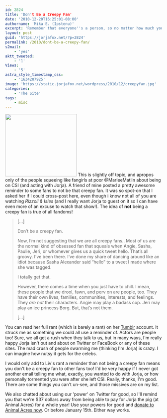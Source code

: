 ```yaml
---
id: 2824
title: 'Don't Be a Creepy Fan'
date: '2010-12-20T16:25:01-08:00'
authorname: 'Mika E. (Ipstenu)'
excerpt: 'Remember that everyone''s a person, so no matter how much you gush over them, try to be cool about it.'
layout: post
guid: 'https://jorjafox.net/?p=2824'
permalink: /2010/dont-be-a-creepy-fan/
s2mail:
    - 'yes'
aktt_tweeted:
    - '1'
Views:
    - '5'
astra_style_timestamp_css:
    - '1634207925'
image: 'https://static.jorjafox.net/wordpress/2010/12/creepyfan.jpg'
categories:
    - 'The Site'
tags:
    - misc
---
```


<img src="//static.jorjafox.net/wordpress/2010/12/creepyfan.jpg" alt="" title="creepyfan" width="230" height="200" class="alignleft size-full wp-image-2825" /> This is slightly off topic, and apropos only of the people squeeing like fangirls at poor @MarleeMatlin about being on CSI (and acting with Jorja).  A friend of mine posted a pretty awesome reminder to some fans to not be that creepy fan.  It was so spot-on that I asked her if I could cross-post here, even though i know not all of you are watching _Rizzoli & Isles_ (and I really want Jorja to guest on it so I can have even more of an excuse to watch that show!).  The idea of **not** being a creepy fan is true of all fandoms!

<blockquote>[...]

Don’t be a creepy fan.

Now, I’m not suggesting that we are all creepy fans.. Most of us are the normal kind of obsessed fan that squeals when Angie, Sasha, Paulie, Jeri, or whomever gives us a quick tweet hello. That’s all groovy. I’ve been there. I’ve done my share of dancing around like an idiot because Sasha Alexander said “hello” to a tweet I made where she was tagged.

I totally get that.

However, there comes a time when you just have to chill. I mean, these people that we drool, fawn, and perv on are people, too. They have their own lives, families, communities, interests, and feelings. They _are not_ their characters. Angie may play a badass cop. Jeri may play an ice princess Borg. But, that’s not them.

[...]</blockquote>

You can read her full rant (which is barely a rant) on her <a href="http://admhawthorne.tumblr.com/post/2348184658/rant">Tumblr</a> account.  It struck me as something we could all use a reminder of.  Actors are people too!  Sure, we all get a rush when they talk to us, but in many ways, I'm really happy Jorja isn't out and about on Twitter or FaceBook or any of these sites.  The mad crush of people swarming me (thinking I'm Jorja) is crazy.  I can imagine how nutsy it gets for the celebs.

I would only add to Liv's rant a reminder than not being a creepy fan means you don't be a creepy fan to other fans too!  I'd be very happy if I never got another email telling me what, exactly, you wanted to do with Jorja, or how personally tormented you were after she left CSI. Really, thanks, I'm good.  There are some things you can't un-see, and those missives are on my list.

We also chatted about using our 'power' on Twitter for good, so I'll remind you that we're $37 dollars away from being able to pay for Jorja the pig (at Animal Acres) for a whole year!  Use your powers for good and <a href="http://www.crowdrise.com/jfo-animalacres2010/fundraiser/jorjafoxonline">donate to Animal Acres now</a>.  Or before January 15th.  Either way works.
